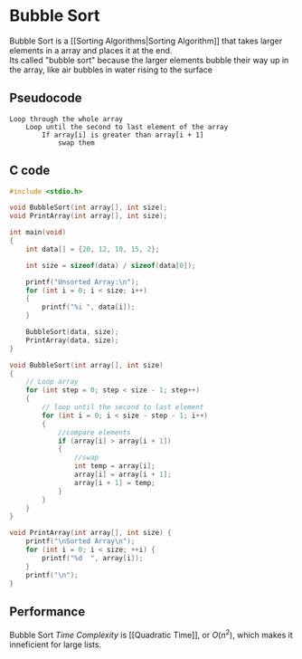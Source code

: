 # Bubble Sort
Bubble Sort is a [[Sorting Algorithms|Sorting Algorithm]] that takes larger elements in a array and places it at the end.  
Its called "bubble sort" because the larger elements bubble their way up in the array, like air bubbles in water rising to the surface  

## Pseudocode
```
Loop through the whole array 
    Loop until the second to last element of the array
        If array[i] is greater than array[i + 1]
            swap them
```

## C code
```c
#include <stdio.h>

void BubbleSort(int array[], int size);
void PrintArray(int array[], int size);

int main(void)
{
    int data[] = {20, 12, 10, 15, 2};

    int size = sizeof(data) / sizeof(data[0]);

    printf("Unsorted Array:\n");
    for (int i = 0; i < size; i++)
    {
        printf("%i ", data[i]);
    }

    BubbleSort(data, size);
    PrintArray(data, size);
}

void BubbleSort(int array[], int size)
{
    // Loop array 
    for (int step = 0; step < size - 1; step++)
    {
        // loop until the second to last element
        for (int i = 0; i < size - step - 1; i++)
        {
            //compare elements
            if (array[i] > array[i + 1])
            {
                //swap
                int temp = array[i];
                array[i] = array[i + 1];
                array[i + 1] = temp;
            }
        }
    }
}

void PrintArray(int array[], int size) {
    printf("\nSorted Array\n");
    for (int i = 0; i < size; ++i) {
        printf("%d  ", array[i]);
    }
    printf("\n");
}
```

## Performance
Bubble Sort *Time Complexity* is [[Quadratic Time]], or $O(n^2)$, which makes it inneficient for large lists.
